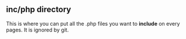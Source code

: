## inc/php directory

This is where you can put all the .php files you want to **include** on every pages.
It is ignored by git.

<!-- This is also usefull for test purposes. -->